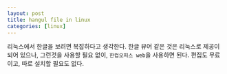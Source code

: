 ```yaml
---
layout: post
title: hangul file in linux
categories: [linux]
---
```


리눅스에서 한글을 보려면 복잡하다고 생각한다. 한글 뷰어 같은 것은 리눅스로 제공이 되어 있으나, 그런것을 사용할 필요 없이, `한컵오피스 web`을 사용하면 된다. 편집도 무료이고, 따로 설치할 필요도 없다.
